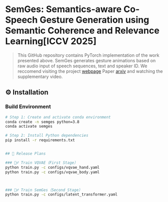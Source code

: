 # SemGes: Semantics-aware Co-Speech Gesture Generation using Semantic Coherence and Relevance Learning[ICCV 2025]
> 
> This GitHub repository contains PyTorch implementation of the work presented above. 
> SemGes generates gesture animations based on raw audio input of speech sequences, text and speaker ID. 
> We reccomend visiting the project [webpage]( https://semgesture.github.io/.)
> Paper [arxiv](https://www.arxiv.org/abs/2507.19359) and watching the supplementary video.

## ⚙️ Installation

### Build Environment

```bash
# Step 1: Create and activate conda environment
conda create -n semges python=3.8
conda activate semges

# Step 2: Install Python dependencies
pip install -r requirements.txt


## 🧾 Release Plans

### 🏋️‍♂️ Train VQVAE（First Stage）
python train.py -c configs/vqvae_hand.yaml
python train.py -c configs/vqvae_body.yaml



### 🏋️‍♂️ Train SemGes（Second Stage）
python train.py -c configs/latent_transformer.yaml
